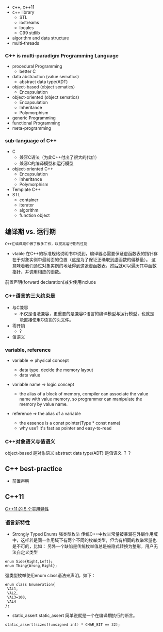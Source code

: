 
- c++, c++11
- c++ library
  - STL
  - iostreams
  - locales
  - C99 stdlib
- algorithm and data structure
- multi-threads


### C++ is multi-paradigm Programming Language
- procedural Programming
  - better C
- data abstraction (value sematics)
  - abstract data type(ADT)
- object-based (object sematics)
  - Encapsulation
- object-oriented (object sematics)
  - Encapsulation
  - Inheritance
  - Polymorphism
- generic Programming
- functional Programming
- meta-programming

### sub-language of C++
- C
  - 兼容C语法（为此C++付出了很大的代价）
  - 兼容C的编译模型和运行模型
- object-oriented C++
  - Encapsulation
  - Inheritance
  - Polymorphism
- Template C++
- STL
  - container
  - iterator
  - algorithm
  - function object


## 编译期 vs. 运行期
	C++在编译期中做了很多工作，以提高运行期的性能

- vtable
在C++的标准规格说明书中说到，编译器必需要保证虚函数表的指针存在于对象实例中最前面的位置（这是为了保证正确取到虚函数的偏移量）。 这意味着我们通过对象实例的地址得到这张虚函数表，然后就可以遍历其中函数指针，并调用相应的函数。


前置声明(forward declaration)减少使用include


### C++语言的三大约束是
- 与C兼容
  - 不仅是语法兼容，更重要的是兼容C语言的编译模型与运行模型，也就是能直接使用C语言的头文件。
- 零开销
  - ?
- 值语义

### variable, reference
- variable => physical concept
  - data type. decide the memory layout
  - data value
- variable name => logic concept
  - the alias of a block of memory, compiler can associate the value name with value memory, so programmer can manipulate the memory by value name.

- reference => the alias of a variable
  - the essence is a const pointer(Type * const name)
  - why use? it's fast as pointer and easy-to-read

### C++对象语义与值语义
object-based 是对象语义
abstract data type(ADT) 是值语义
？？

## C++ best-practice
- 前置声明



## C++11
[C++11 的 5 个实用特性](http://blog.jobbole.com/95719/)

### 语言新特性
- Strongly Typed Enums 强类型枚举
传统C++中枚举常量被暴漏在外层作用域中，这样若是同一作用域下有两个不同的枚举类型，但含有相同的枚举常量也是不可的，比如：
另外一个缺陷是传统枚举值总是被隐式转换为整形，用户无法自定义类型
```
enum Side{Right,Left};  
enum Thing{Wrong,Right};  
```

强类型枚举使用enum class语法来声明，如下：
```
enum class Enumeration{  
 VAL1,  
 VAL2,  
 VAL3=100,  
 VAL4  
};  
```

- static_assert
static_assert 简单说就是一个在编译期执行的断言。
```
static_assert(sizeof(unsigned int) * CHAR_BIT == 32);
```
